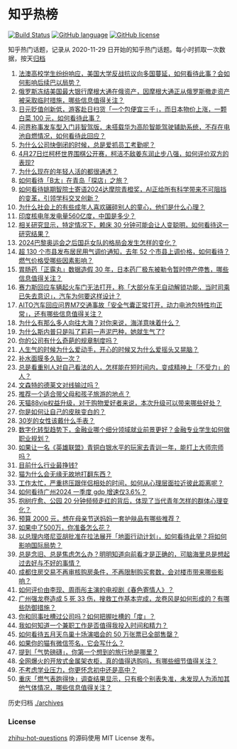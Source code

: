 # 知乎热榜
[![Build Status](https://github.com/ToWeLong/zhihu-hot-questions/workflows/CI/badge.svg)](https://github.com/ToWeLong/zhihu-hot-questions/actions)
[![GitHub language](https://img.shields.io/badge/language-golang-orange.svg)](https://golang.org/)
[![GitHub license](https://img.shields.io/github/license/ToWeLong/zhihu-hot-questions)](https://github.com/ToWeLong/zhihu-hot-questions/blob/main/LICENSE)

知乎热门话题，记录从 2020-11-29 日开始的知乎热门话题。每小时抓取一次数据，按天[归档](./archives)

<!-- BEGIN -->

1. [法澳高校学生纷纷响应，美国大学反战抗议向多国蔓延，如何看待此事？会如何影响后续巴以局势？](https://www.zhihu.com/question/654256585)
1. [俄罗斯冻结美国最大银行摩根大通在俄资产，因摩根大通正从俄罗斯撤走资产被采取临时措施，哪些信息值得关注？](https://www.zhihu.com/question/654296107)
1. [日元贬值创新低，游客赴日扫货「一个包便宜三千」，而日本物价上涨，一颗白菜 100 元，如何看待此事？](https://www.zhihu.com/question/654358713)
1. [问界称事发车型入门非智驾版，未搭载华为高阶智能驾驶辅助系统，不存在电池自燃情况，如何看待此回应？](https://www.zhihu.com/question/654377255)
1. [为什么公司快倒闭的时候，总是爱抓员工考勤呢？](https://www.zhihu.com/question/653756449)
1. [4月27日烂柯杯世界围棋公开赛，柯洁不敌姜东润止步八强，如何评价双方的表现?](https://www.zhihu.com/question/654308812)
1. [为什么现在的年轻人活的都很通透？](https://www.zhihu.com/question/654052183)
1. [如何看待「B太」在青岛「探店」之旅？](https://www.zhihu.com/question/654281401)
1. [如何看待姚期智院士寄语2024达摩院青橙奖，AI正给所有科学带来不可阻挡的变革，引领学科交叉创新？](https://www.zhihu.com/question/654369333)
1. [为什么社会上的有些成年人喜欢碾碎别人的童心，他们是什么心理？](https://www.zhihu.com/question/653374893)
1. [印度核电年发电量560亿度，中国是多少？](https://www.zhihu.com/question/653271161)
1. [相关研究显示，特定情况下，赖床 30 分钟可能会让人变聪明，如何看待这一研究结果？](https://www.zhihu.com/question/654365241)
1. [2024巴黎奥运会之后国乒女队的格局会发生怎样的变化？](https://www.zhihu.com/question/654261446)
1. [超 130 个市县发布居民用气调价通知，去年 52 个市县上调价格，如何看待？燃气价格受哪些因素影响？](https://www.zhihu.com/question/654052737)
1. [胃肠药「正露丸」数据造假 30 年，日本药厂极东被勒令暂时停产停售，哪些信息值得关注？](https://www.zhihu.com/question/654363616)
1. [赛力斯回应车辆起火车门无法打开，称「大部分车无自动解锁功能，当时司乘已失去意识」，汽车为何要这样设计？](https://www.zhihu.com/question/654377385)
1. [AITO汽车回应问界M7交通事故「安全气囊正常打开，动力电池包特性均正常」，还有哪些信息值得关注？](https://www.zhihu.com/question/654370144)
1. [为什么有那么多人向往大海？对你来说，海洋意味着什么？](https://www.zhihu.com/question/653154565)
1. [为什么斯内普只是叫了莉莉一声泥巴种，她就生气了?](https://www.zhihu.com/question/319007925)
1. [你的公司有什么奇葩的规章制度吗？](https://www.zhihu.com/question/654269880)
1. [人生气的时候为什么爱动手，开心的时候又为什么爱摇头又晃脑？](https://www.zhihu.com/question/654274587)
1. [补水面膜多久贴一次？](https://www.zhihu.com/question/651883542)
1. [总是看重别人对自己看法的人，怎样能在短时间内，变成精神上「不受力」的人？](https://www.zhihu.com/question/654045445)
1. [文森特的德莱文对线输过吗？](https://www.zhihu.com/question/649571733)
1. [推荐一个适合带父母和孩子旅游的地点？](https://www.zhihu.com/question/650354718)
1. [天猫88vip权益升级，对于购物爱好者来说，本次升级可以带来哪些好处？](https://www.zhihu.com/question/654367371)
1. [你是如何让自己的皮肤变白的？](https://www.zhihu.com/question/649377472)
1. [30岁的女性该戴什么手表？](https://www.zhihu.com/question/648442843)
1. [数字化转型趋势下，金融业哪个细分领域就业前景更好？金融专业学生如何做职业规划？](https://www.zhihu.com/question/653020048)
1. [如果让一名《英雄联盟》青铜白银水平的玩家去青训一年，能打上大师宗师吗？](https://www.zhihu.com/question/509489425)
1. [目前什么行业最挣钱?](https://www.zhihu.com/question/649421513)
1. [猫为什么会无缘无故地打翻东西？](https://www.zhihu.com/question/649238342)
1. [工作太忙，严重挤压跟伴侣相处的时间，如何从心理层面拉近彼此距离呢？](https://www.zhihu.com/question/653429108)
1. [如何看待广州2024 一季度 gdp 增速仅3.6%？](https://www.zhihu.com/question/654298474)
1. [抱树疗愈、公园 20 分钟频频走红的背后，体现了当代青年怎样的群体心理变化？](https://www.zhihu.com/question/653429540)
1. [预算 2000 元，想在母亲节送妈妈一套护肤品有哪些推荐？](https://www.zhihu.com/question/653433788)
1. [如果中了500万，你准备怎么花？](https://www.zhihu.com/question/654358729)
1. [以总理内塔尼亚胡批准在拉法展开「地面行动计划」，如何看待此举？将如何影响国际局势？](https://www.zhihu.com/question/654158934)
1. [总是念旧、总是焦虑怎么办？明明知道向前看才是正确的，可脑海里总是想起过去好与不好的事情？](https://www.zhihu.com/question/653786552)
1. [成都住房交易不再审核购房条件，不再限制购买套数，会对楼市带来哪些影响？](https://www.zhihu.com/question/654364753)
1. [如何评价由李现、周雨彤主演的电视剧《春色寄情人》？](https://www.zhihu.com/question/653758400)
1. [广州强龙卷造成 5 死 33 伤，搜救工作基本完成，龙卷风是如何形成的？有哪些防御措施？](https://www.zhihu.com/question/654315689)
1. [你和同事吐槽过公司吗？如何把握吐槽的「度」？](https://www.zhihu.com/question/653745367)
1. [我如何知道一个兼职工作是否值得我投入时间和精力？](https://www.zhihu.com/question/653295887)
1. [如何看待五月天鸟巢十场演唱会的 50 万张票已全部售罄？](https://www.zhihu.com/question/654293678)
1. [如果你的猫有微信签名，它会写什么？](https://www.zhihu.com/question/650233433)
1. [提到「气势磅礴」，你第一个想到的旅行地是哪里？](https://www.zhihu.com/question/653425663)
1. [全网爆火的开放式金属架衣柜，真的值得选购吗，有哪些细节值得关注？](https://www.zhihu.com/question/647382531)
1. [不考虑学业压力，你更怀念初中还是高中？](https://www.zhihu.com/question/652852712)
1. [重庆「燃气表跑得快」调查结果显示，只有极个别表失准，未发现人为添加其他气体情况，哪些信息值得关注？](https://www.zhihu.com/question/654363375)

<!-- END -->

历史归档 [./archives](./archives)


### License
[zhihu-hot-questions](https://github.com/towelong/zhihu-hot-questions) 的源码使用 MIT License 发布。
